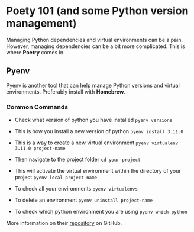 # Poety 101 (and some Python version management) 

Managing Python dependencies and virtual environments can be a pain. However, managing dependencies can be a bit more complicated. This is where **Poetry** comes in.

## Pyenv

Pyenv is another tool that can help manage Python versions and virtual environments. Preferably install with **Homebrew**.

### Common Commands 

-   Check what version of python you have installed
    `pyenv versions`

-   This is how you install a new version of python
    `pyenv install 3.11.0`

-   This is a way to create a new virtual environment
    `pyenv virtualenv 3.11.0 project-name`

-   Then navigate to the project folder
    `cd your-project`

-   This will activate the virtual environment within the directory of your project
    `pyenv local project-name`

-   To check all your environments
    `pyenv virtualenvs`

-  To delete an environment
    `pyenv uninstall project-name`

-  To check which python environment you are using
    `pyenv which python`

More information on their [repository](https://github.com/pyenv/pyenv) on GitHub. 
